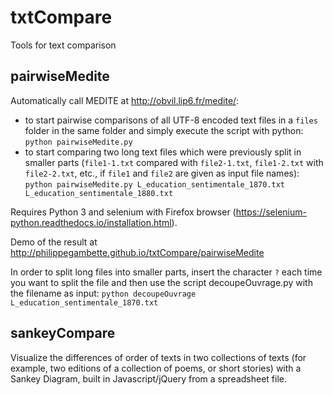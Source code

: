 # txtCompare

Tools for text comparison

## pairwiseMedite

Automatically call MEDITE at http://obvil.lip6.fr/medite/:
* to start pairwise comparisons of all UTF-8 encoded text files in a `files` folder in the same folder and simply execute the script with python: `python pairwiseMedite.py`
* to start comparing two long text files which were previously split in smaller parts (`file1-1.txt` compared with `file2-1.txt`, `file1-2.txt` with `file2-2.txt`, etc., if `file1` and `file2` are given as input file names): `python pairwiseMedite.py L_education_sentimentale_1870.txt L_education_sentimentale_1880.txt`

Requires Python 3 and selenium with Firefox browser (https://selenium-python.readthedocs.io/installation.html).

Demo of the result at http://philippegambette.github.io/txtCompare/pairwiseMedite

In order to split long files into smaller parts, insert the character `?` each time you want to split the file and then use the script decoupeOuvrage.py with the filename as input: `python decoupeOuvrage L_education_sentimentale_1870.txt`

## sankeyCompare

Visualize the differences of order of texts in two collections of texts (for example, two editions of a collection of poems, or short stories) with a Sankey Diagram, built in Javascript/jQuery from a spreadsheet file.